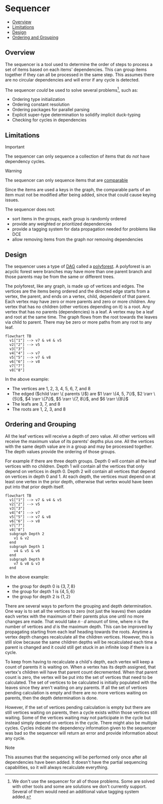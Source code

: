 # Sequencer

- [Overview](#overview)
- [Limitations](#limitations)
- [Design](#design)
- [Ordering and Grouping](#ordering-and-grouping)

## Overview

The sequencer is a tool used to determine the order of steps to process
a set of items based on each items' dependencies.
This can group items together if they can all be processed in the same step.
This assumes there are no circular dependencies and will error if any
cycle is detected.

The sequencer _could_ be used to solve several problems[^1], such as:

- Ordering type initialization
- Ordering constant resolution
- Ordering packages for parallel parsing
- Explicit super-type determination to solidify implicit duck-typing
- Checking for cycles in dependencies

[^1]: We don't use the sequencer for all of those problems. Some are solved
with other tools and some are solutions we don't currently support. Several
of them would need an additional value tagging system added.

## Limitations

> [!IMPORTANT]
> The sequencer can only sequence a collection of items that do _not_ have
> dependency cycles.

<!---->
> [!WARNING]
> The sequencer can only sequence items that are
> [comparable](https://go.dev/ref/spec#Comparison_operators)
>
> Since the items are used a keys in the graph, the comparable parts
> of an item must not be modified after being added,
> since that could cause keying issues.

The sequencer does not:

- sort items in the groups, each group is randomly ordered
- provide any weighted or prioritized dependencies
- provide a tagging system for data propagation needed for problems like DCE
- allow removing items from the graph nor removing dependencies

## Design

The sequencer uses a type of
[DAG](https://en.wikipedia.org/wiki/Directed_acyclic_graph)
called a [polyforest](https://en.wikipedia.org/wiki/Polytree).
A polyforest is an acyclic forest were branches may have more than one parent
branch and those parents may be from the same or different trees.

The polyforest, like any graph, is made up of vertices and edges.
The vertices are the items being ordered and the directed edge starts from a
vertex, the parent, and ends on a vertex, child, dependent of that parent.
Each vertex may have zero or more parents and zero or more children.
Any vertex that has no children (other vertices depending on it) is a root.
Any vertex that has no parents (dependencies) is a leaf.
A vertex may be a leaf and root at the same time.
The graph flows from the root towards the leaves via child to parent.
There may be zero or more paths from any root to any leaf.

```mermaid
flowchart TB
  v1["1"] --> v7 & v4 & v5
  v2["2"] --> v5
  v3["3"]
  v4["4"] --> v7
  v5["5"] --> v7 & v8
  v6["6"] --> v8
  v7["7"]
  v8["8"]
```

In the above example:

- The vertices are $1$, $2$, $3$, $4$, $5$, $6$, $7$, and $8$
- The edged ($child \rarr \{ parents \}$) are $1 \rarr \{4, 5, 7\}$,
  $2 \rarr \{5\}$, $4 \rarr \{7\}$, $5 \rarr \{7, 8\}$, and $6 \rarr \{8\}$
- The leafs are $3$, $7$, and $8$
- The roots are $1$, $2$, $3$, and $8$

## Ordering and Grouping

All the leaf vertices will receive a depth of zero value.
All other vertices will receive the maximum value of its parents' depths plus one.
All the vertices with the same depth value are in a group and may be processed
together. The depth values provide the ordering of those groups.

For example if there are three depth groups.
Depth 0 will contain all the leaf vertices with no children.
Depth 1 will contain all the vertices that only depend on vertices in depth 0.
Depth 2 will contain all vertices that depend on vertices in depth 0 and 1.
At each depth, the vertices must depend on at least one vertex in the prior
depth, otherwise that vertex would have been put into that prior depth itself.

```mermaid
flowchart TB
  v1["1"] --> v7 & v4 & v5
  v2["2"] --> v5
  v3["3"]
  v4["4"] --> v7
  v5["5"] --> v7 & v8
  v6["6"] --> v8
  v7["7"]
  v8["8"]
  subgraph Depth 2
    v1 & v2
  end
  subgraph Depth 1
    v4 & v5 & v6
  end
  subgraph Depth 0
    v7 & v8 & v3
  end
```

In the above example:

- the group for depth 0 is $\{3, 7, 8\}$
- the group for depth 1 is $\{4, 5, 6\}$
- the group for depth 2 is $\{1, 2\}$

There are several ways to perform the grouping and depth determination.
One way is to set all the vertices to zero (not just the leaves) then update
each vertex with the maximum of their parents plus one until no more changes
are made. That would take $n \cdot d$ amount of time, where $n$ is the number
of vertices and $d$ is the maximum depth. This can be improved by propagating
starting from each leaf heading towards the roots. Anytime a vertex depth
changes recalculate all the children vertices.
However, this is still slow because the same children depths will be
recalculated each time a parent is changed and it could still get stuck
in an infinite loop if there is a cycle.

To keep from having to recalculate a child's depth, each vertex will
keep a count of parents it is waiting on. When a vertex has its depth
assigned, that vertex's children will have that parent count decremented.
When that parent count is zero, the vertex will be put into the set of
vertices that need to be calculated.
The set of vertices to be calculated is initially populated with
the leaves since they aren't waiting on any parents.
If all the set of vertices pending calculation is empty and there are no
more vertices waiting on parents, then the depth determination is done.

However, if the set of vertices pending calculation is empty but there
are still vertices waiting on parents, then a cycle exists within those
vertices still waiting. Some of the vertices waiting may not participate
in the cycle but instead simply depend on vertices in the cycle.
There might also be multiple cycles. Cycles indicate the dependency
information given to the sequencer was bad so the sequencer will return
an error and provide information about any cycle.

> [!NOTE]
> This assumes that the sequencing will be performed only once
> after all dependencies have been added. It doesn't have the partial
> sequencing capabilities, so it will always recalculate everything.
